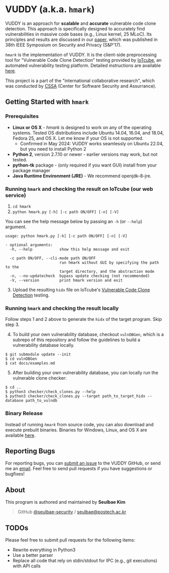 # VUDDY (a.k.a. `hmark`)

VUDDY is an approach for **scalable** and **accurate** vulnerable code clone
detection. This approach is specifically designed to accurately find
vulnerabilities in massive code bases (e.g., Linux kernel, 25 MLoC).
Its principles and results are discussed in our
[paper](https://ccs.korea.ac.kr/pds/SNP17.pdf), which was published in 38th
IEEE Symposium on Security and Privacy (S&P'17).

*`hmark`* is the implementation of VUDDY. It is the client-side preprocessing
tool for "Vulnerable Code Clone Detection" testing provided by
[IoTcube](https://iotcube.net), an automated vulnerability testing platform.
Detailed instructions are available [here](https://iotcube.net/userguide/manual/hmark).

This project is a part of the "international collaborative research", which
was conducted by [CSSA](https://cssa.korea.ac.kr) (Center for Software
Security and Assurrance).

## Getting Started with `hmark`

### Prerequisites
- **Linux or OS X** - *hmark* is designed to work on any of the operating
  systems. Tested OS distributions include Ubuntu 14.04, 16.04, and 18.04,
  Fedora 25, and OS X. Let me know if your OS is not supported.
  - Confirmed in May 2024: VUDDY works seamlessly on Ubuntu 22.04, but you need
    to install Python 2
- **Python 2**, version 2.7.10 or newer - earlier versions may work, but not
  tested.
- **python-tk** package - (only required if you want GUI) install from your
  package manager
- **Java Runtime Environment (JRE)** - We recommend openjdk-8-jre.

### Running `hmark` and checking the result on IoTcube (our web service)
1. `cd hmark`
2. `python hmark.py [-h] [-c path ON/OFF] [-n] [-V]`

You can see the help message below by passing an `-h` (or `--help`) argument.
```
usage: python hmark.py [-h] [-c path ON/OFF] [-n] [-V]

- optional arguments:
  -h, --help            show this help message and exit

  -c path ON/OFF, --cli-mode path ON/OFF
                        run hmark without GUI by specifying the path to the
                        target directory, and the abstraction mode
  -n, --no-updatecheck  bypass update checking (not recommended)
  -V, --version         print hmark version and exit
```
3. Upload the resulting `hidx` file on IoTcube's [Vulnerable Code Clone
   Detection](https://iotcube.net/process/type/wf1) testing.

### Running `hmark` and checking the result locally
Follow steps 1 and 2 above to generate the `hidx` of the target program.
Skip step 3.

4. To build your own vulnerability database, checkout `vulnDBGen`,
  which is a subrepo of this repository and follow the guidelines
  to build a vulnerability database locally.
  ```
  $ git submodule update --init
  $ cd vulnDBGen
  $ cat docs/examples.md
  ```

5. After building your own vulnerability database, you can locally run the
   vulnerable clone checker:
  ```
  $ cd ..
  $ python3 checker/check_clones.py --help
  $ python3 checker/check_clones.py --target path_to_target_hidx --database path_to_vulndb
  ```

### Binary Release
Instead of running *`hmark`* from source code, you can also download and execute
prebuilt binaries. Binaries for Windows, Linux, and OS X are available
[here](https://iotcube.net/downloads).

## Reporting Bugs
For reporting bugs, you can [submit an
issue](https://github.com/iotcube/hmark/issues) to the VUDDY GitHub, or send
me an <a href="mailto:seulbae@gatech.edu">email</a>. Feel free to send pull
requests if you have suggestions or bugfixes!

## About
This program is authored and maintained by **Seulbae Kim**
> GitHub [@seulbae-security](https://github.com/seulbae-security) / seulbae@postech.ac.kr

## TODOs
Please feel free to submit pull requests for the following items:
* Rewrite everything in Python3
* Use a better parser
* Replace all code that rely on stdin/stdout for IPC (e.g., git executions) with API calls

